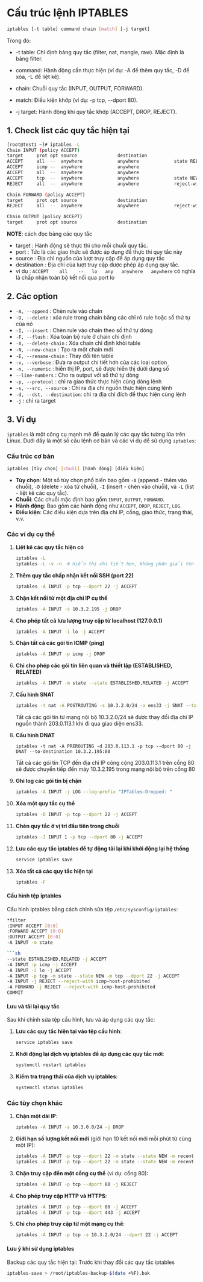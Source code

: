 # Cấu trúc lệnh IPTABLES

```sh
iptables [-t table] command chain [match] [-j target]
```


Trong đó:

- -t table: Chỉ định bảng quy tắc (filter, nat, mangle, raw). Mặc định là bảng filter.

- command: Hành động cần thực hiện (ví dụ: -A để thêm quy tắc, -D để xóa, -L để liệt kê).

- chain: Chuỗi quy tắc (INPUT, OUTPUT, FORWARD).

- match: Điều kiện khớp (ví dụ: -p tcp, --dport 80).
- -j target: Hành động khi quy tắc khớp (ACCEPT, DROP, REJECT).

## 1. Check list các quy tắc hiện tại

```sh
[root@test1 ~]# iptables -L
Chain INPUT (policy ACCEPT)
target     prot opt source               destination
ACCEPT     all  --  anywhere             anywhere             state RELATED,ESTABLISHED
ACCEPT     icmp --  anywhere             anywhere
ACCEPT     all  --  anywhere             anywhere
ACCEPT     tcp  --  anywhere             anywhere             state NEW tcp dpt:ssh
REJECT     all  --  anywhere             anywhere             reject-with icmp-host-prohibited

Chain FORWARD (policy ACCEPT)
target     prot opt source               destination
REJECT     all  --  anywhere             anywhere             reject-with icmp-host-prohibited

Chain OUTPUT (policy ACCEPT)
target     prot opt source               destination

```
**NOTE**: cách đọc bảng các quy tắc
- target : Hành động sẽ thực thi cho mỗi chuỗi quy tắc.
- port : Tức là các giao thức sẽ được áp dụng để thực thi quy tắc này
- source : Địa chỉ nguồn của lượt truy cập để áp dụng quy tắc
- destination : Địa chỉ của lượt truy cập được phép áp dụng quy tắc.
- ví dụ : `ACCEPT    all    --   lo   any   anywhere   anywhere` có nghĩa là chấp nhận toàn bộ kết nối qua port lo

## 2. Các option

- `-A, --append`  : Chèn rule vào chain
- `-D, --delete` : xóa rule trong chain bằng các chỉ rõ rule hoặc số thứ tự của nó
- `-I, --insert` : Chèn rule vào chain theo số thứ tự dòng 
- `-F, --flush` : Xóa toàn bộ rule ở chain chỉ định 
- `-X, --delete-chain` : Xóa chain chỉ định khỏi table
- `-N, --new-chain` : Tạo ra một chain mới 
- `-E, --rename-chain` : Thay đổi tên table
- `-v, --verbose` : Đưa ra output chi tiết hơn của các loại option 
- `-n, --numeric` : hiển thị IP, port, sẽ được hiển thị dưới dạng số 
- `--line-numbers` : Cho ra output với số thứ tự dòng
- `-p, --protocol` : chỉ ra giao thức thực hiện cùng dòng lệnh
- `-s, --src, --source` : Chỉ ra địa chỉ nguồn thực hiện cùng lệnh  
- `-d, --dst, --destination`: chỉ ra địa chỉ đích để thực hiện cùng lệnh
- `-j` : chỉ ra target

## 3. Ví dụ

`iptables` là một công cụ mạnh mẽ để quản lý các quy tắc tường lửa trên Linux. Dưới đây là một số câu lệnh cơ bản và các ví dụ để sử dụng `iptables`:

### Cấu trúc cơ bản
```sh
iptables [tùy chọn] [chuỗi] [hành động] [điều kiện]
```
- **Tùy chọn**: Một số tùy chọn phổ biến bao gồm `-A` (append - thêm vào chuỗi), `-D` (delete - xóa từ chuỗi), `-I` (insert - chèn vào chuỗi), và `-L` (list - liệt kê các quy tắc).
- **Chuỗi**: Các chuỗi mặc định bao gồm `INPUT`, `OUTPUT`, `FORWARD`.
- **Hành động**: Bao gồm các hành động như `ACCEPT`, `DROP`, `REJECT`, `LOG`.
- **Điều kiện**: Các điều kiện dựa trên địa chỉ IP, cổng, giao thức, trạng thái, v.v.

### Các ví dụ cụ thể

1. **Liệt kê các quy tắc hiện có**
   ```sh
   iptables -L
   iptables -L -v -n  # Hiển thị chi tiết hơn, không phân giải tên
   ```

2. **Thêm quy tắc chấp nhận kết nối SSH (port 22)**
   ```sh
   iptables -A INPUT -p tcp --dport 22 -j ACCEPT
   ```

3. **Chặn kết nối từ một địa chỉ IP cụ thể**
   ```sh
   iptables -A INPUT -s 10.3.2.195 -j DROP
   ```

4. **Cho phép tất cả lưu lượng truy cập từ localhost (127.0.0.1)**
   ```sh
   iptables -A INPUT -i lo -j ACCEPT
   ```

5. **Chặn tất cả các gói tin ICMP (ping)**
   ```sh
   iptables -A INPUT -p icmp -j DROP
   ```

6. **Chỉ cho phép các gói tin liên quan và thiết lập (ESTABLISHED, RELATED)**
   ```sh
   iptables -A INPUT -m state --state ESTABLISHED,RELATED -j ACCEPT
   ```
7. **Cấu hình SNAT**
   ```sh
   iptables -t nat -A POSTROUTING -s 10.3.2.0/24 -o ens33 -j SNAT --to-source 203.0.113.1
   ```
   Tất cả các gói tin từ mạng nội bộ 10.3.2.0/24 sẽ được thay đổi địa chỉ IP nguồn thành 203.0.113.1 khi đi qua giao diện ens33.
8. **Cấu hình DNAT**
   ```
   iptables -t nat -A PREROUTING -d 203.0.113.1 -p tcp --dport 80 -j DNAT --to-destination 10.3.2.195:80
   ```
   Tất cả các gói tin TCP đến địa chỉ IP công cộng 203.0.113.1 trên cổng 80 sẽ được chuyển tiếp đến máy 10.3.2.195 trong mạng nội bộ trên cổng 80

7. **Ghi log các gói tin bị chặn**
   ```sh
   iptables -A INPUT -j LOG --log-prefix "IPTables-Dropped: "
   ```

8. **Xóa một quy tắc cụ thể**
   ```sh
   iptables -D INPUT -p tcp --dport 22 -j ACCEPT
   ```

9. **Chèn quy tắc ở vị trí đầu tiên trong chuỗi**
   ```sh
   iptables -I INPUT 1 -p tcp --dport 80 -j ACCEPT
   ```

10. **Lưu các quy tắc iptables để tự động tải lại khi khởi động lại hệ thống**
    ```sh
    service iptables save
    ```

11. **Xóa tất cả các quy tắc hiện tại**
    ```sh
    iptables -F
    ```

#### Cấu hình tệp iptables

Cấu hình iptables bằng cách chỉnh sửa tệp `/etc/sysconfig/iptables`:

```sh
*filter
:INPUT ACCEPT [0:0]
:FORWARD ACCEPT [0:0]
:OUTPUT ACCEPT [0:0]
-A INPUT -m state

```sh
--state ESTABLISHED,RELATED -j ACCEPT
-A INPUT -p icmp -j ACCEPT
-A INPUT -i lo -j ACCEPT
-A INPUT -p tcp -m state --state NEW -m tcp --dport 22 -j ACCEPT
-A INPUT -j REJECT --reject-with icmp-host-prohibited
-A FORWARD -j REJECT --reject-with icmp-host-prohibited
COMMIT
```

#### Lưu và tải lại quy tắc

Sau khi chỉnh sửa tệp cấu hình, lưu và áp dụng các quy tắc:

1. **Lưu các quy tắc hiện tại vào tệp cấu hình**:
    ```sh
    service iptables save
    ```

2. **Khởi động lại dịch vụ iptables để áp dụng các quy tắc mới**:
    ```sh
    systemctl restart iptables
    ```

3. **Kiểm tra trạng thái của dịch vụ iptables**:
    ```sh
    systemctl status iptables
    ```

### Các tùy chọn khác

1. **Chặn một dải IP**:
   ```sh
   iptables -A INPUT -s 10.3.0.0/24 -j DROP
   ```

2. **Giới hạn số lượng kết nối mới** (giới hạn 10 kết nối mới mỗi phút từ cùng một IP):
   ```sh
   iptables -A INPUT -p tcp --dport 22 -m state --state NEW -m recent --set
   iptables -A INPUT -p tcp --dport 22 -m state --state NEW -m recent --update --seconds 60 --hitcount 10 -j DROP
   ```

3. **Chặn truy cập đến một cổng cụ thể** (ví dụ: cổng 80):
   ```sh
   iptables -A INPUT -p tcp --dport 80 -j REJECT
   ```

4. **Cho phép truy cập HTTP và HTTPS**:
   ```sh
   iptables -A INPUT -p tcp --dport 80 -j ACCEPT
   iptables -A INPUT -p tcp --dport 443 -j ACCEPT
   ```

5. **Chỉ cho phép truy cập từ một mạng cụ thể**:
   ```sh
   iptables -A INPUT -p tcp -s 10.3.2.0/24 --dport 22 -j ACCEPT
   ```

#### Lưu ý khi sử dụng iptables
Backup các quy tắc hiện tại: Trước khi thay đổi các quy tắc iptables

   ```sh
   iptables-save > /root/iptables-backup-$(date +%F).bak
   ```
